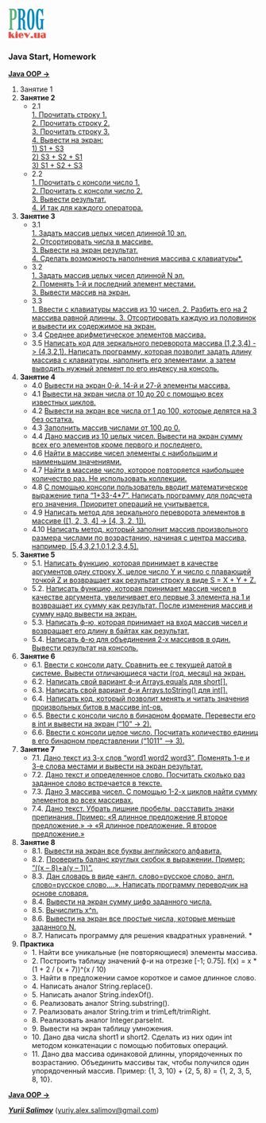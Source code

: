 [![Prog.kiev.ua](logo.png)](https://prog.kiev.ua)

<h3>Java Start, Homework</h3>

[**Java OOP ->**](https://github.com/YuriiSalimov/Prog.kiev.ua-JavaOOP)

<ol>
<li>Занятие 1</li>

<li><strong>Занятие 2</strong>
    <ul>
        <li> 2.1<br>
            <a href="/src/main/java/com/yurii/salimov/lesson02/task01">
                1. Прочитать строку 1.<br>
                2. Прочитать строку 2.<br>
                3. Прочитать строку 3.<br>
                4. Вывести на экран:<br>
                    1) S1 + S3<br>
                    2) S3 + S2 + S1<br>
                    3) S1 + S2 + S3
            </a>
        </li>
        <li> 2.2<br>
            <a href="/src/main/java/com/yurii/salimov/lesson02/task02">
                1. Прочитать с консоли число 1.<br>
                2. Прочитать с консоли число 2.<br>
                3. Вывести результат.<br>
                4. И так для каждого оператора.
            </a>
        </li>
    </ul>
</li>

<li><strong>Занятие 3</strong>
    <ul>
        <li> 3.1<br>
            <a href="/src/main/java/com/yurii/salimov/lesson03/task01">
                1. Задать массив целых чисел длинной 10 эл.<br>
                2. Отсортировать числа в массиве.<br>
                3. Вывести на экран результат.<br>
                4. Сделать возможность наполнения массива с клавиатуры*.
            </a>
        </li>
        <li> 3.2<br>
            <a href="/src/main/java/com/yurii/salimov/lesson03/task02">
                1. Задать массив целых чисел длинной N эл.<br>
                2. Поменять 1-й и последний элемент местами.<br>
                3. Вывести массив на экран.
            </a>
        </li>
        <li> 3.3<br>
            <a href="/src/main/java/com/yurii/salimov/lesson03/task03">
               1. Ввести с клавиатуры массив из 10 чисел.
               2. Разбить его на 2 массива равной длинны.
               3. Отсортировать каждую из половинок и вывести их содержимое на экран.
            </a>
        </li>
        <li> 3.4
            <a href="/src/main/java/com/yurii/salimov/lesson03/task04">
                Среднее арифметическое элементов массива.
            </a>
        </li>
        <li> 3.5
            <a href="/src/main/java/com/yurii/salimov/lesson03/task05">
                Написать код для зеркального переворота массива (1,2,3,4) -> (4,3,2,1).
                Написать программу, которая позволит задать длину массива с клавиатуры, наполнить его
                элементами, а затем выводить нужный элемент по его индексу на консоль.
            </a>
        </li>
    </ul>
</li>

<li><strong>Занятие 4</strong>
    <ul>
        <li> 4.0
             <a href="/src/main/java/com/yurii/salimov/lesson04/task00">
                Вывести на экран 0-й, 14-й и 27-й элементы массива.
             </a>
        </li>
        <li> 4.1
            <a href="/src/main/java/com/yurii/salimov/lesson04/task01">
                Вывести на экран числа от 10 до 20 с помощью
                всех известных циклов.
            </a>
        </li>
        <li> 4.2
            <a href="/src/main/java/com/yurii/salimov/lesson04/task02">
                Вывести на экран все числа от 1 до 100, которые
                делятся на 3 без остатка.
            </a>
        </li>
        <li> 4.3
            <a href="/src/main/java/com/yurii/salimov/lesson04/task03_04_05">
                Заполнить массив числами от 100 до 0.
            </a>
        </li>
        <li> 4.4
            <a href="/src/main/java/com/yurii/salimov/lesson04/task03_04_05">
                Дано массив из 10 целых чисел. Вывести на экран
                сумму всех его элементов кроме первого и
                последнего.
            </a>
        </li>
        <li> 4.6
            <a href="/src/main/java/com/yurii/salimov/lesson04/task06">
                Найти в массиве чисел элементы с наибольшим и
                наименьшим значениями.
            </a>
        </li>
        <li> 4.7
            <a href="/src/main/java/com/yurii/salimov/lesson04/task07">
                Найти в массиве число, которое повторяется
                наибольшее количество раз. Не использовать
                коллекции.
            </a>
        </li>
        <li> 4.8
            <a href="/src/main/java/com/yurii/salimov/lesson04/task08">
                С помощью консоли пользователь вводит
                математическое выражение типа “1+33-4*7”. Написать
                программу для подсчета его значения. Приоритет
                операций не учитывается.
            </a>
        </li>
        <li> 4.9
            <a href="/src/main/java/com/yurii/salimov/lesson04/task09">
                Написать метод для зеркального переворота
                элементов в массиве ([1, 2, 3, 4] -> [4, 3, 2, 1]).
            </a>
        </li>
        <li> 4.10
            <a href="/src/main/java/com/yurii/salimov/lesson04/task10">
                Написать метод, который заполнит массив
                произвольного размера числами по возрастанию,
                начиная с центра массива, например,
                [5,4,3,2,1,0,1,2,3,4,5].
            </a>
        </li>
    </ul>
</li>

<li><strong>Занятие 5</strong>
    <ul>
        <li> 5.1. 
            <a href="/src/main/java/com/yurii/salimov/lesson05/task01">
                Написать функцию, которая принимает в качестве аргументов
                одну строку X, целое число Y и число с плавающей точкой Z и
                возвращает как результат строку в виде
                S = X + Y + Z.
            </a>
        </li>
        <li> 5.2. 
            <a href="/src/main/java/com/yurii/salimov/lesson05/task02">
                Написать функцию, которая принимает массив чисел в качестве
                аргумента, увеличивает его первые 3 элемента на 1 и
                возвращает их сумму как результат. После изменения массив и
                сумму надо вывести на экран.
            </a>
        </li>
        <li> 5.3. 
            <a href="/src/main/java/com/yurii/salimov/lesson05/task03">
                Написать ф-ю, которая принимает на вход массив чисел и
                возвращает его длину в байтах как результат.
            </a>
        </li>
        <li> 5.4. 
            <a href="/src/main/java/com/yurii/salimov/lesson05/task04">
                Написать ф-ю для объединения 2-х массивов в один. Вывести
                результат на консоль.
            </a>
        </li>
    </ul>
</li>

<li><strong>Занятие 6</strong>
    <ul>
        <li> 6.1.
            <a href="/src/main/java/com/yurii/salimov/lesson06/task01">
                Ввести с консоли дату. Сравнить ее с текущей датой в
                системе. Вывести отличающиеся части (год, месяц) на
                экран.
            </a>
        </li>
        <li> 6.2.
            <a href="/src/main/java/com/yurii/salimov/lesson06/task02">
                Написать свой вариант ф-и Arrays.equals для short[].
            </a>
        </li>
        <li> 6.3.
            <a href="/src/main/java/com/yurii/salimov/lesson06/task03">
                Написать свой вариант ф-и Arrays.toString() для int[].
            </a>
        </li>
        <li> 6.4.
            <a href="/src/main/java/com/yurii/salimov/lesson06/task04">
                Написать код, который позволит менять и читать значения
                произвольных битов в массиве int-ов.
            </a>
        </li>
        <li> 6.5.
            <a href="/src/main/java/com/yurii/salimov/lesson06/task05">
                Ввести с консоли число в бинарном формате. Перевести
                его в int и вывести на экран (“10” -> 2).
            </a>
        </li>
        <li> 6.6.
            <a href="/src/main/java/com/yurii/salimov/lesson06/task06">
                Ввести с консоли целое число. Посчитать количество
                единиц в его бинарном представлении (“1011” –> 3).
            </a>
        </li>
    </ul>
</li>

<li><strong>Занятие 7</strong>
    <ul>
        <li> 7.1.
            <a href="/src/main/java/com/yurii/salimov/lesson07/task01">
                Дано текст из 3-х слов “word1 word2 word3”. Поменять 1-е
                и 3-е слова местами и вывести на экран результат.
            </a>
        </li>
        <li> 7.2.
            <a href="/src/main/java/com/yurii/salimov/lesson07/task02">
                Дано текст и определенное слово. Посчитать сколько раз
                заданное слово встречается в тексте.
            </a>
        </li>
        <li> 7.3.
            <a href="/src/main/java/com/yurii/salimov/lesson07/task03">
                Дано 3 массива чисел. С помощью 1-2-х циклов найти
                сумму элементов во всех массивах.
            </a>
        </li>
        <li> 7.4.
            <a href="/src/main/java/com/yurii/salimov/lesson07/task04">
                Дано текст. Убрать лишние пробелы, расставить знаки
                препинания. Пример: «Я длинное предложение Я
                второе предложение.» -> «Я длинное предложение. Я
                второе предложение.»
            </a>
        </li>
    </ul>
</li>

<li><strong>Занятие 8</strong>
    <ul>
        <li> 8.1.
            <a href="/src/main/java/com/yurii/salimov/lesson08/task01">
                Вывести на экран все буквы английского алфавита.
            </a>
        </li>
        <li> 8.2.
            <a href="/src/main/java/com/yurii/salimov/lesson08/task02">
                Проверить баланс круглых скобок в выражении.
                Пример: “((x – 8)+a(y – 1))”.
            </a>
        </li>
        <li> 8.3.
            <a href="/src/main/java/com/yurii/salimov/lesson08/task03">
                Дан словарь в виде «англ. слово=русское слово, англ.
                слово=русское слово,…». Написать программу переводчик
                на основе словаря.
            </a>
        </li>
        <li> 8.4.
            <a href="/src/main/java/com/yurii/salimov/lesson08/task04">
                Вывести на экран сумму цифр заданного числа.
            </a>
        </li>
        <li> 8.5.
            <a href="/src/main/java/com/yurii/salimov/lesson08/task05">
                Вычислить x^n.
            </a>
        </li>
        <li> 8.6.
            <a href="/src/main/java/com/yurii/salimov/lesson08/task06">
                Вывести на экран все простые числа, которые меньше
                заданного N.
            </a>
        </li>
        <li> 8.7.
            <!--<a href="/src/main/java/com/yurii/salimov/lesson08/task07">-->
                Написать программу для решения квадратных уравнений. *
            <!--</a>-->
        </li>
    </ul>
</li>

<li><strong>Практика</strong>
    <ul>
        <li> 1.
            <!--<a href="/src/main/java/com/yurii/salimov/practice/task01">-->
                Найти все уникальные (не повторяющиеся) элементы массива.
            <!--</a>-->
        </li>
        <li> 2.
            <!--<a href="/src/main/java/com/yurii/salimov/practice/task02">-->
                Построить таблицу значений ф-и на отрезке [-1; 0.75].
                f(x) = x * (1 + 2 / (x + 7))^(x / 10)
            <!--</a>-->
        </li>
        <li> 3.
            <!--<a href="/src/main/java/com/yurii/salimov/practice/task03">-->
                Найти в предложении самое короткое и самое длинное слово.
            <!--</a>-->
        </li>
        <li> 4.
            <!--<a href="/src/main/java/com/yurii/salimov/practice/task04">-->
                Написать аналог String.replace().
            <!--</a>-->
        </li>
        <li> 5.
            <!--<a href="/src/main/java/com/yurii/salimov/lesson08/task05">-->
                Написать аналог String.indexOf().
            <!--</a>-->
        </li>
        <li> 6.
            <!--<a href="/src/main/java/com/yurii/salimov/practice/task06">-->
                Реализовать аналог String.substring().
            <!--</a>-->
        </li>
        <li> 7.
            <!--<a href="/src/main/java/com/yurii/salimov/practice/task07">-->
                Реализовать аналог String.trim и trimLeft/trimRight.
            <!--</a>-->
        </li>
        <li> 8.
            <!--<a href="/src/main/java/com/yurii/salimov/practice/task08">-->
                Реализовать аналог Integer.parseInt.
            <!--</a>-->
        </li>
        <li> 9.
            <!--<a href="/src/main/java/com/yurii/salimov/practice/task09">-->
                Вывести на экран таблицу умножения.
            <!--</a>-->
        </li>
        <li> 10.
            <!--<a href="/src/main/java/com/yurii/salimov/practice/task10">-->
                Дано два числа short1 и short2. Сделать из них один int
                методом конкатенации с помощью побитовых операций.
            <!--</a>-->
        </li>
        <li> 11.
            <!--<a href="/src/main/java/com/yurii/salimov/practice/task11">-->
                Дано два массива одинаковой длинны, упорядоченных
                по возрастанию. Объединить массивы так, чтобы
                получился один упорядоченный массив. Пример: {1, 3, 10} +
                {2, 5, 8} = {1, 2, 3, 5, 8, 10}.
            <!--</a>-->
        </li>
    </ul>
</li>

</ol>

[**Java OOP ->**](https://github.com/YuriiSalimov/Prog.kiev.ua-JavaOOP)

[_**Yurii Salimov**_](https://www.linkedin.com/in/yurii-salimov)  ([yuriy.alex.salimov@gmail.com](mailto:yuriy.alex.salimov@gmail.com))
